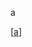 a

[[a]]


[//begin]: # "Autogenerated link references for markdown compatibility"
[a]: a "a"
[//end]: # "Autogenerated link references"